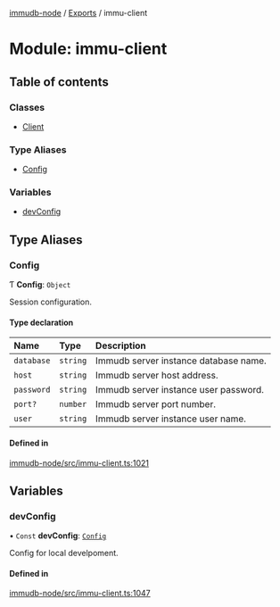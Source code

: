 [immudb-node](../README.md) / [Exports](../modules.md) / immu-client

# Module: immu-client

## Table of contents

### Classes

- [Client](../classes/immu_client.Client.md)

### Type Aliases

- [Config](immu_client.md#config)

### Variables

- [devConfig](immu_client.md#devconfig)

## Type Aliases

### Config

Ƭ **Config**: `Object`

Session configuration.

#### Type declaration

| Name | Type | Description |
| :------ | :------ | :------ |
| `database` | `string` | Immudb server instance database name. |
| `host` | `string` | Immudb server host address. |
| `password` | `string` | Immudb server instance user password. |
| `port?` | `number` | Immudb server port number. |
| `user` | `string` | Immudb server instance user name. |

#### Defined in

[immudb-node/src/immu-client.ts:1021](https://github.com/codenotary/immudb-node/blob/fe12060/immudb-node/src/immu-client.ts#L1021)

## Variables

### devConfig

• `Const` **devConfig**: [`Config`](immu_client.md#config)

Config for local develpoment.

#### Defined in

[immudb-node/src/immu-client.ts:1047](https://github.com/codenotary/immudb-node/blob/fe12060/immudb-node/src/immu-client.ts#L1047)
